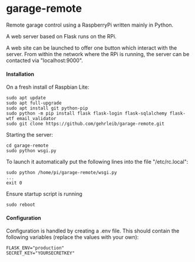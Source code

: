 # garage-remote

Remote garage control using a RaspberryPi written mainly in Python.

A web server based on Flask runs on the RPi.

A web site can be launched to offer one button  which interact with the server. From within the network where the RPi is running, the server can be contacted via "localhost:9000".

#### Installation

On a fresh install of Raspbian Lite:

```
sudo apt update
sudo apt full-upgrade
sudo apt install git python-pip
sudo python -m pip install flask flask-login flask-sqlalchemy flask-wtf email_validator
sudo git clone https://github.com/gehrleib/garage-remote.git
```

Starting the server:

```
cd garage-remote
sudo python wsgi.py
```

To launch it automatically put the following lines into the file "/etc/rc.local":

```
sudo python /home/pi/garage-remote/wsgi.py
...
exit 0
```

Ensure startup script is running

```
sudo reboot
```

#### Configuration

Configuration is handled by creating a .env file. This should contain the following variables (replace the values with your own):

```
FLASK_ENV="production"
SECRET_KEY="YOURSECRETKEY"
```